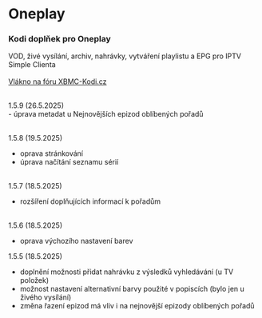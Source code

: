 <h1>Oneplay</h1>
<p>
<h3>Kodi doplňek pro Oneplay</h3>
<p>
VOD, živé vysílání, archiv, nahrávky, vytváření playlistu a EPG pro IPTV Simple Clienta<br><br>
<a href="https://www.xbmc-kodi.cz/prispevek-oneplay">Vlákno na fóru XBMC-Kodi.cz</a><br><br>
</p>
<p>
1.5.9 (26.5.2025)<br>
- úprava metadat u Nejnovějších epizod oblíbených pořadů<br><br>

1.5.8 (19.5.2025)<br>
- oprava stránkování<br>
- úprava načítání seznamu sérií<br><br>

1.5.7 (18.5.2025)<br>
- rozšíření doplňujících informací k pořadům<br><br>

1.5.6 (18.5.2025)<br>
- oprava výchozího nastavení barev<br>

1.5.5 (18.5.2025)<br>
- doplnění možnosti přidat nahrávku z výsledků vyhledávání (u TV položek)<br>
- možnost nastavení alternativní barvy použité v popiscích (bylo jen u živého vysílání)<br>
- změna řazení epizod má vliv i na nejnovější epizody oblíbených pořadů<br><br>
</p>
